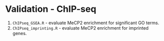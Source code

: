 # Validation - ChIP-seq 
1. `ChIPseq_GSEA.R` - evaluate MeCP2 enrichment for significant GO terms.
2. `ChIPseq_imprinting.R` - evaluate MeCP2 enrichment for imprinted genes.